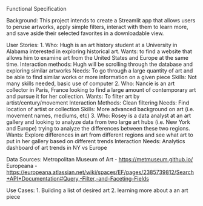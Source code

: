 Functional Specification

Background: This project intends to create a Streamlit app that allows users to peruse artworks, apply simple filters, interact with them to learn more, and save aside their selected favorites in a downloadable view.

User Stories:
    1. 
        Who: Hugh is an art history student at a University in Alabama interested in exploring historical art. 
        Wants: to find a website that allows him to examine art from the United States and Europe at the same time. 
        Interaction methods: Hugh will be scrolling through the database and exploring similar artworks
        Needs: To go through a large quantity of art and be able to find similar works or more information on a given piece
        Skills: Not many skills needed, basic use of computer 
    2. 
        Who: Nancie is an art collector in Paris, France looking to find a large amount of contemporary art and pursue it for her collection.
        Wants: To filter art by artist/century/movement
        Interaction Methods: Clean filtering 
        Needs: Find location of artist or collection
        Skills: More advanced background on art (i.e. movement names, mediums, etc)
    3. 
        Who: Rosey is a data analyst at an art gallery and looking to analyze data from two large art hubs (i.e. New York and Europe) trying to analyze the differences between these two regions.
        Wants: Explore differences in art from different regions and see what art to put in her gallery based on different trends
        Interaction Needs: Analytics dashboard of art trends in NY vs Europe

Data Sources:
    Metropolitan Museum of Art - https://metmuseum.github.io/
    Europeana - https://europeana.atlassian.net/wiki/spaces/EF/pages/2385739812/Search+API+Documentation#Query,-Filter,-and-Faceting-Fields

Use Cases:
    1. Building a list of desired art
    2. learning more about a an art piece